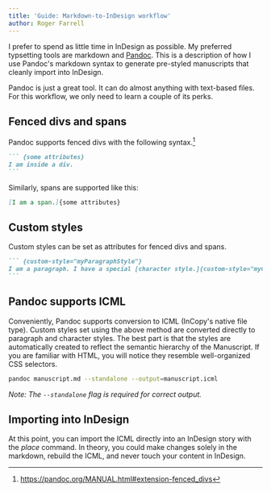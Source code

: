 ```yaml
---
title: 'Guide: Markdown-to-InDesign workflow'
author: Roger Farrell
---
```


I prefer to spend as little time in InDesign as possible. My preferred
typsetting tools are markdown and [Pandoc](https://pandoc.org). This is
a description of how I use Pandoc's markdown syntax to generate
pre-styled manuscripts that cleanly import into InDesign.

Pandoc is just a great tool. It can do almost anything with text-based
files. For this workflow, we only need to learn a couple of its perks.

## Fenced divs and spans

Pandoc supports fenced divs with the following syntax.[^1]

[^1]: <https://pandoc.org/MANUAL.html#extension-fenced_divs>

``````markdown
``` {some attributes}
I am inside a div.
```
``````

Similarly, spans are supported like this:

``````markdown
[I am a span.]{some attributes}
``````

## Custom styles

Custom styles can be set as attributes for fenced divs and spans.

``````markdown
``` {custom-style="myParagraphStyle"}
I am a paragraph. I have a special [character style.]{custom-style="myCharacterStyle"}
```
``````

## Pandoc supports ICML

Conveniently, Pandoc supports conversion to ICML (InCopy's native file
type). Custom styles set using the above method are converted directly
to paragraph and character styles. The best part is that the styles are
automatically created to reflect the semantic hierarchy of the
Manuscript. If you are familiar with HTML, you will notice they resemble
well-organized CSS selectors.

```zsh
pandoc manuscript.md --standalone --output=manuscript.icml
```

*Note: The `--standalone` flag is required for correct output.*

## Importing into InDesign
At this point, you can import the ICML directly into an InDesign story
with the *place* command. In theory, you could make changes solely in
the markdown, rebuild the ICML, and never touch your content in
InDesign.
